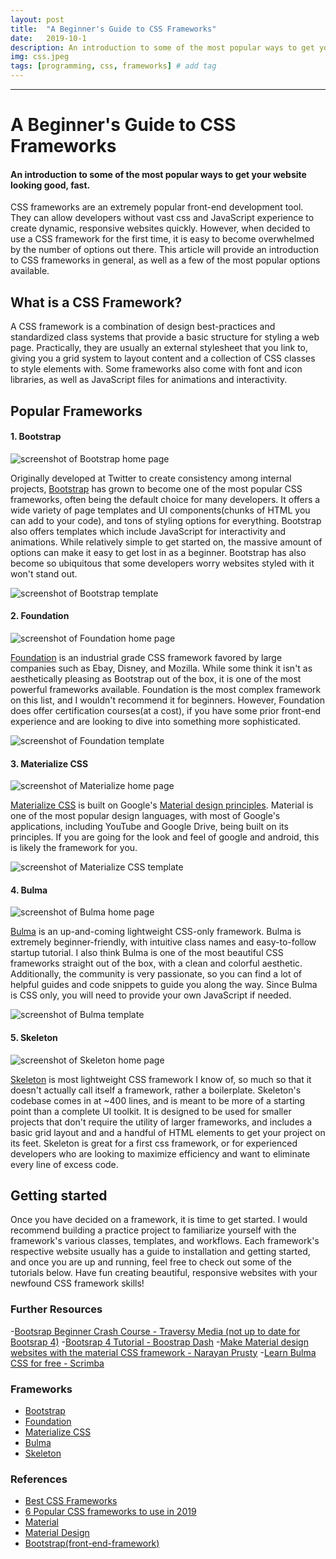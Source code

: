 ```yaml
---
layout: post
title:  "A Beginner's Guide to CSS Frameworks"
date:   2019-10-1
description: An introduction to some of the most popular ways to get your website looking good, fast.
img: css.jpeg
tags: [programming, css, frameworks] # add tag
---
```

---

# A Beginner's Guide to CSS Frameworks 
#### An introduction to some of the most popular ways to get your website looking good, fast.

CSS frameworks are an extremely popular front-end development tool. They can allow developers without vast css and JavaScript experience to create dynamic, responsive websites quickly. However, when decided to use a CSS framework for the first time, it is easy to become overwhelmed by the number of options out there. This article will provide an introduction to CSS frameworks in general, as well as a few of the most popular options available. 

## What is a CSS Framework? 

A CSS framework is a combination of design best-practices and standardized class systems that provide a basic structure for styling a web page. Practically, they are usually an external stylesheet that you link to, giving you a grid system to layout content and a collection of CSS classes to style elements with. Some frameworks also come with font and icon libraries, as well as JavaScript files for animations and interactivity. 

## Popular Frameworks 

#### 1. Bootstrap

![screenshot of Bootstrap home page](/assets/img/bootstrap.png)

Originally developed at Twitter to create consistency among internal projects, [Bootstrap](https://getbootstrap.com/) has grown to become one of the most popular CSS frameworks, often being the default choice for many developers. It offers a wide variety of page templates and UI components(chunks of HTML you can add to your code), and tons of styling options for everything. Bootstrap also offers templates which include JavaScript for interactivity and animations. While relatively simple to get started on, the massive amount of options can make it easy to get lost in as a beginner. Bootstrap has also become so ubiquitous that some developers worry websites styled with it won't stand out. 

![screenshot of Bootstrap template](/assets/img/boostrap-template.png)

#### 2. Foundation

![screenshot of Foundation home page](/assets/img/foundation.png)

[Foundation](https://foundation.zurb.com/) is an industrial grade CSS framework favored by large companies such as Ebay, Disney, and Mozilla. While some think it isn't as aesthetically pleasing as Bootstrap out of the box, it is one of the most powerful frameworks available. Foundation is the most complex framework on this list, and I wouldn't recommend it for beginners. However, Foundation does offer certification courses(at a cost), if you have some prior front-end experience and are looking to dive into something more sophisticated.

![screenshot of Foundation template](/assets/img/foundation-template.png)

#### 3. Materialize CSS

![screenshot of Materialize home page](/assets/img/materialize.png)

[Materialize CSS](https://materializecss.com/) is built on Google's [Material design principles](https://material.io/design/). Material is one of the most popular design languages, with most of Google's applications, including YouTube and Google Drive, being built on its principles. If you are going for the look and feel of google and android, this is likely the framework for you.

![screenshot of Materialize CSS template](/assets/img/material-template.png)

#### 4. Bulma 

![screenshot of Bulma home page](/assets/img/bulma.png)

[Bulma](bulma.io) is an up-and-coming lightweight CSS-only framework. Bulma is extremely beginner-friendly, with intuitive class names and easy-to-follow startup tutorial. I also think Bulma is one of the most beautiful CSS frameworks straight out of the box, with a clean and colorful aesthetic. Additionally, the community is very passionate, so you can find a lot of helpful guides and code snippets to guide you along the way. Since Bulma is CSS only, you will need to provide your own JavaScript if needed. 

![screenshot of Bulma template](/assets/img/bulma-template.png)

#### 5. Skeleton

![screenshot of Skeleton home page](/assets/img/skeleton.png)

[Skeleton](http://getskeleton.com/) is most lightweight CSS framework I know of, so much so that it doesn't actually call itself a framework, rather a boilerplate. Skeleton's codebase comes in at ~400 lines, and is meant to be more of a starting point than a complete UI toolkit. It is designed to be used for smaller projects that don't require the utility of larger frameworks, and includes a basic grid layout and and a handful of HTML elements to get your project on its feet. Skeleton is great for a first css framework, or for experienced developers who are looking to maximize efficiency and want to eliminate every line of excess code. 

## Getting started 

Once you have decided on a framework, it is time to get started. I would recommend building a practice project to familiarize yourself with the framework's various classes, templates, and workflows. Each framework's respective website usually has a guide to installation and getting started, and once you are up and running, feel free to check out some of the tutorials below. Have fun creating beautiful, responsive websites with your newfound CSS framework skills!

### Further Resources
-[Bootsrap Beginner Crash Course - Traversy Media (not up to date for Bootsrap 4)](https://www.youtube.com/watch?v=5GcQtLDGXy8)
-[Bootsrap 4 Tutorial - Boostrap Dash](https://www.bootstrapdash.com/bootstrap-4-tutorial/introduction/)
-[Make Material design websites with the material CSS framework - Narayan Prusty](https://scotch.io/tutorials/make-material-design-websites-with-the-materialize-css-framework)
-[Learn Bulma CSS for free - Scrimba](https://scrimba.com/g/gbulma)


### Frameworks
- [Bootstrap](https://getbootstrap.com/)
- [Foundation](https://foundation.zurb.com/)
- [Materialize CSS](https://materializecss.com/)
- [Bulma](bulma.io)
- [Skeleton](http://getskeleton.com/)

### References
- [Best CSS Frameworks](https://geekflare.com/best-css-frameworks/)
- [6 Popular CSS frameworks to use in 2019](https://scotch.io/bar-talk/6-popular-css-frameworks-to-use-in-2019#toc-tailwind-css)
- [Material](https://material.io/design/)
- [Material Design](https://en.wikipedia.org/wiki/Material_Design)
- [Bootstrap(front-end-framework)](https://en.wikipedia.org/wiki/Bootstrap_(front-end_framework))